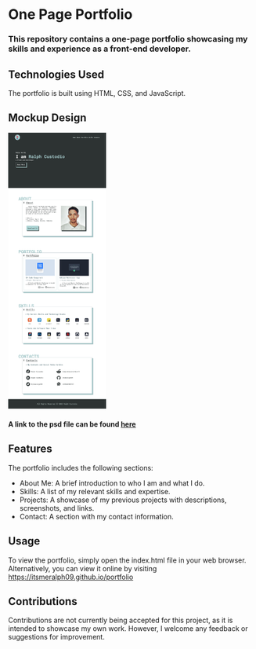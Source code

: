 # One Page Portfolio
### This repository contains a one-page portfolio showcasing my skills and experience as a front-end developer.

## Technologies Used
The portfolio is built using HTML, CSS, and JavaScript.

## Mockup Design
<img
  src="/mockup/mockup_desktop_view.jpg"
  alt="Mockup Design"
  title="Optional title"
  style="display: inline-block; margin: 0 auto; max-width: 200px">
  #### A link to the psd file can be found [here](https://github.com/itsmeralph09/portfolio/blob/main/mockup/mockup_desktop_view.psd)
## Features
The portfolio includes the following sections:

- About Me: A brief introduction to who I am and what I do.
- Skills: A list of my relevant skills and expertise.
- Projects: A showcase of my previous projects with descriptions, screenshots, and links.
- Contact: A section with my contact information.

## Usage
To view the portfolio, simply open the index.html file in your web browser. Alternatively, you can view it online by visiting https://itsmeralph09.github.io/portfolio

## Contributions
Contributions are not currently being accepted for this project, as it is intended to showcase my own work. However, I welcome any feedback or suggestions for improvement.

<!-- ## License
This project is licensed under the [insert license type] license. See the LICENSE file for details. -->

<!-- Acknowledgements
I would like to thank [insert names of anyone you want to acknowledge] for their support and feedback on this project. -->